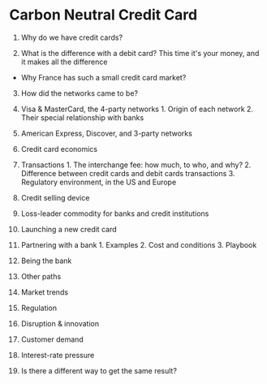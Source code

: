 # Carbon Neutral Credit Card

1. Why do we have credit cards?

2. What is the difference with a debit card?
This time it's your money, and it makes all the difference

  * Why France has such a small credit card market?

3. How did the networks came to be?
  1. Visa & MasterCard, the 4-party networks
    1.  Origin of each network
    2.  Their special relationship with banks
  2. American Express, Discover, and 3-party networks

4. Credit card economics
  1. Transactions
    1. The interchange fee: how much, to who, and why?
    2. Difference between credit cards and debit cards transactions
    3. Regulatory environment, in the US and Europe
  2. Credit selling device
  3. Loss-leader commodity for banks and credit institutions

5. Launching a new credit card
  1. Partnering with a bank
    1. Examples
    2. Cost and conditions
    3. Playbook
  2. Being the bank
  3. Other paths

6. Market trends
  1. Regulation
  2. Disruption & innovation
  3. Customer demand
  4. Interest-rate pressure

7. Is there a different way to get the same result?
